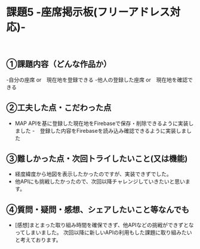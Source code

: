 # 課題5 -座席掲示板(フリーアドレス対応)-
​
## ①課題内容（どんな作品か）
-自分の座席 or　現在地を登録できる 
-他人の登録した座席 or　現在地を確認できる
​
## ②工夫した点・こだわった点
- MAP APIを基に登録した現在地をFirebaseで保存・削除できるように実装しました
-　登録した内容をFirebaseを読み込み確認できるように実装しました
​
## ③難しかった点・次回トライしたいこと(又は機能)
- 経度緯度から地図を表示したかったのですが、実装できずでした。
- 他APIにも挑戦したかったので、次回以降チャレンジしていきたいと思います。
​
## ④質問・疑問・感想、シェアしたいこと等なんでも
- [感想]まとまった取り組み時間を確保できず、他APIなどの挑戦ができずとなってしまいました。
次回以降に新しいAPIの利用もした課題に取り組みたいと考えております。
